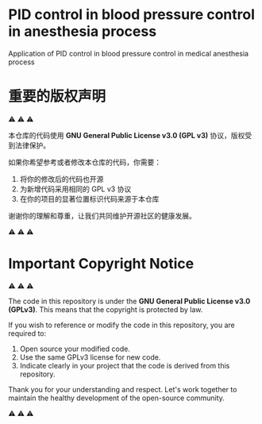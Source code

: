 # PID control in blood pressure control in anesthesia process
 Application of PID control in blood pressure control in medical anesthesia process



# 重要的版权声明

:warning: :warning: :warning:

本仓库的代码使用 **GNU General Public License v3.0 (GPL v3)** 协议，版权受到法律保护。

如果你希望参考或者修改本仓库的代码，你需要：

1. 将你的修改后的代码也开源
2. 为新增代码采用相同的 GPL v3 协议
3. 在你的项目的显著位置标识代码来源于本仓库

谢谢你的理解和尊重，让我们共同维护开源社区的健康发展。

:warning: :warning: :warning:



# Important Copyright Notice

:warning: :warning: :warning:

The code in this repository is under the **GNU General Public License v3.0 (GPLv3)**. This means that the copyright is protected by law.

If you wish to reference or modify the code in this repository, you are required to:

1. Open source your modified code.
2. Use the same GPLv3 license for new code.
3. Indicate clearly in your project that the code is derived from this repository.

Thank you for your understanding and respect. Let's work together to maintain the healthy development of the open-source community.

:warning: :warning: :warning:
